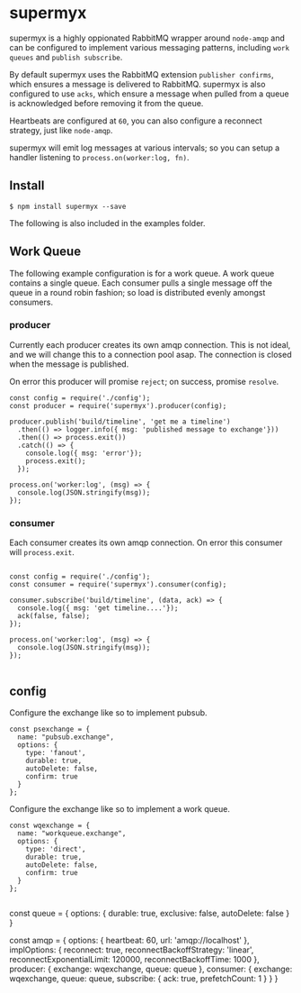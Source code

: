 # supermyx

supermyx is a highly oppionated RabbitMQ wrapper around `node-amqp` and can be configured to implement various messaging patterns, including `work queues` and `publish subscribe`.

By default supermyx uses the RabbitMQ extension `publisher confirms`, which ensures a message is delivered to RabbitMQ.  supermyx is also configured to use `acks`, which ensure a message when pulled from a queue is acknowledged before removing it from the queue.

Heartbeats are configured at `60`, you can also configure a reconnect strategy, just like `node-amqp`.

supermyx will emit log messages at various intervals; so you can setup a handler listening to `process.on(worker:log, fn)`.

## Install

```
$ npm install supermyx --save
```

The following is also included in the examples folder.


## Work Queue

The following example configuration is for a work queue.  A work queue contains a single queue.  Each consumer pulls a single message off the queue in a round robin fashion; so load is distributed evenly amongst consumers.


### producer

Currently each producer creates its own amqp connection. This is not ideal, and we will change this to a connection pool asap.  The connection is closed when the message is published.

On error this producer will promise `reject`; on success, promise `resolve`.

```
const config = require('./config');
const producer = require('supermyx').producer(config);

producer.publish('build/timeline', 'get me a timeline')
  .then(() => logger.info({ msg: 'published message to exchange'}))
  .then(() => process.exit())
  .catch(() => { 
    console.log({ msg: 'error'}); 
    process.exit(); 
  });

process.on('worker:log', (msg) => {
  console.log(JSON.stringify(msg));
});

```


### consumer

Each consumer creates its own amqp connection.  On error this consumer will `process.exit`.

```

const config = require('./config');
const consumer = require('supermyx').consumer(config);

consumer.subscribe('build/timeline', (data, ack) => {
  console.log({ msg: 'get timeline....'});
  ack(false, false);
});

process.on('worker:log', (msg) => {
  console.log(JSON.stringify(msg));
});


```

## config

Configure the exchange like so to implement pubsub.

```
const psexchange = {
  name: "pubsub.exchange",
  options: {
    type: 'fanout',
    durable: true,
    autoDelete: false,
    confirm: true
  }
};
```

Configure the exchange like so to implement a work queue.

```
const wqexchange = {
  name: "workqueue.exchange",
  options: {
    type: 'direct',
    durable: true,
    autoDelete: false,
    confirm: true
  }
};


```
const queue = {
  options: {
    durable: true,
    exclusive: false,
    autoDelete: false 
  }
}

const amqp = {
  options: {
    heartbeat: 60,
    url: 'amqp://localhost'
  },
  implOptions: {
    reconnect: true,
    reconnectBackoffStrategy: 'linear',
    reconnectExponentialLimit: 120000,
    reconnectBackoffTime: 1000
  },
  producer: {
    exchange: wqexchange,
    queue: queue
  },
  consumer: {
    exchange: wqexchange,
    queue: queue,
    subscribe: {
      ack: true,
      prefetchCount: 1
    }
  }
}

```
